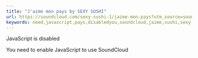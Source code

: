 ```yaml
---
title: "J'aime mon pays by SEXY SUSHI"
url: https://soundcloud.com/sexy-sushi-1/jaime-mon-pays?utm_source=soundcloud&utm_campaign=share&utm_medium=twitter&utm_content=https://soundcloud.com/sexy-sushi-1/jaime-mon-pays
keywords: need,javascript,pays,disabledyou,soundcloud,jaime,sushi,sexy,enable
---
```

JavaScript is disabled

You need to enable JavaScript to use SoundCloud
